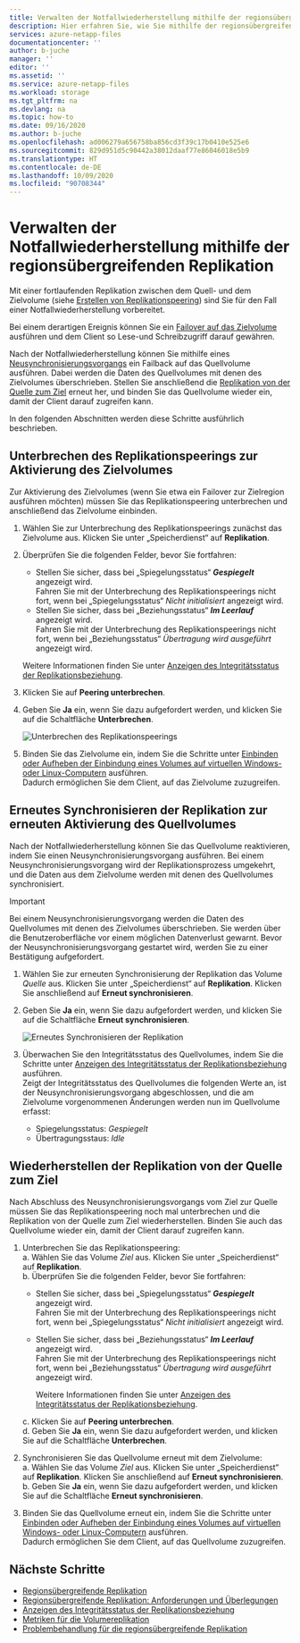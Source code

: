```yaml
---
title: Verwalten der Notfallwiederherstellung mithilfe der regionsübergreifenden Azure NetApp Files-Replikation | Microsoft-Dokumentation
description: Hier erfahren Sie, wie Sie mithilfe der regionsübergreifenden Azure NetApp Files-Replikation die Notfallwiederherstellung verwalten.
services: azure-netapp-files
documentationcenter: ''
author: b-juche
manager: ''
editor: ''
ms.assetid: ''
ms.service: azure-netapp-files
ms.workload: storage
ms.tgt_pltfrm: na
ms.devlang: na
ms.topic: how-to
ms.date: 09/16/2020
ms.author: b-juche
ms.openlocfilehash: ad006279a656758ba856cd3f39c17b0410e525e6
ms.sourcegitcommit: 829d951d5c90442a38012daaf77e86046018e5b9
ms.translationtype: HT
ms.contentlocale: de-DE
ms.lasthandoff: 10/09/2020
ms.locfileid: "90708344"
---
```

# <a name="manage-disaster-recovery-using-cross-region-replication"></a>Verwalten der Notfallwiederherstellung mithilfe der regionsübergreifenden Replikation 

Mit einer fortlaufenden Replikation zwischen dem Quell- und dem Zielvolume (siehe [Erstellen von Replikationspeering](cross-region-replication-create-peering.md)) sind Sie für den Fall einer Notfallwiederherstellung vorbereitet. 

Bei einem derartigen Ereignis können Sie ein [Failover auf das Zielvolume](#break-replication-peering-to-activate-the-destination-volume) ausführen und dem Client so Lese-und Schreibzugriff darauf gewähren. 

Nach der Notfallwiederherstellung können Sie mithilfe eines [Neusynchronisierungsvorgangs](#resync-replication-to-reactivate-the-source-volume) ein Failback auf das Quellvolume ausführen. Dabei werden die Daten des Quellvolumes mit denen des Zielvolumes überschrieben.  Stellen Sie anschließend die [Replikation von der Quelle zum Ziel](#reestablish-source-to-destination-replication) erneut her, und binden Sie das Quellvolume wieder ein, damit der Client darauf zugreifen kann. 

In den folgenden Abschnitten werden diese Schritte ausführlich beschrieben. 

## <a name="break-replication-peering-to-activate-the-destination-volume"></a>Unterbrechen des Replikationspeerings zur Aktivierung des Zielvolumes

Zur Aktivierung des Zielvolumes (wenn Sie etwa ein Failover zur Zielregion ausführen möchten) müssen Sie das Replikationspeering unterbrechen und anschließend das Zielvolume einbinden.  

1. Wählen Sie zur Unterbrechung des Replikationspeerings zunächst das Zielvolume aus. Klicken Sie unter „Speicherdienst“ auf **Replikation**.  

2.  Überprüfen Sie die folgenden Felder, bevor Sie fortfahren:  
    * Stellen Sie sicher, dass bei „Spiegelungsstatus“ ***Gespiegelt*** angezeigt wird.   
        Fahren Sie mit der Unterbrechung des Replikationspeerings nicht fort, wenn bei „Spiegelungsstatus“ *Nicht initialisiert* angezeigt wird.
    * Stellen Sie sicher, dass bei „Beziehungsstatus“ ***Im Leerlauf*** angezeigt wird.   
        Fahren Sie mit der Unterbrechung des Replikationspeerings nicht fort, wenn bei „Beziehungsstatus“ *Übertragung wird ausgeführt* angezeigt wird.   

    Weitere Informationen finden Sie unter [Anzeigen des Integritätsstatus der Replikationsbeziehung](cross-region-replication-display-health-status.md). 

3.  Klicken Sie auf **Peering unterbrechen**.  

4.  Geben Sie **Ja** ein, wenn Sie dazu aufgefordert werden, und klicken Sie auf die Schaltfläche **Unterbrechen**. 

    ![Unterbrechen des Replikationspeerings](../media/azure-netapp-files/cross-region-replication-break-replication-peering.png)

5.  Binden Sie das Zielvolume ein, indem Sie die Schritte unter [Einbinden oder Aufheben der Einbindung eines Volumes auf virtuellen Windows- oder Linux-Computern](azure-netapp-files-mount-unmount-volumes-for-virtual-machines.md) ausführen.   
    Dadurch ermöglichen Sie dem Client, auf das Zielvolume zuzugreifen.

## <a name="resync-replication-to-reactivate-the-source-volume"></a>Erneutes Synchronisieren der Replikation zur erneuten Aktivierung des Quellvolumes   

Nach der Notfallwiederherstellung können Sie das Quellvolume reaktivieren, indem Sie einen Neusynchronisierungsvorgang ausführen.  Bei einem Neusynchronisierungsvorgang wird der Replikationsprozess umgekehrt, und die Daten aus dem Zielvolume werden mit denen des Quellvolumes synchronisiert.  

> [!IMPORTANT] 
> Bei einem Neusynchronisierungsvorgang werden die Daten des Quellvolumes mit denen des Zielvolumes überschrieben.  Sie werden über die Benutzeroberfläche vor einem möglichen Datenverlust gewarnt. Bevor der Neusynchronisierungsvorgang gestartet wird, werden Sie zu einer Bestätigung aufgefordert.

1. Wählen Sie zur erneuten Synchronisierung der Replikation das Volume *Quelle* aus. Klicken Sie unter „Speicherdienst“ auf **Replikation**. Klicken Sie anschließend auf **Erneut synchronisieren**.  

2. Geben Sie **Ja** ein, wenn Sie dazu aufgefordert werden, und klicken Sie auf die Schaltfläche **Erneut synchronisieren**. 
 
    ![Erneutes Synchronisieren der Replikation](../media/azure-netapp-files/cross-region-replication-resync-replication.png)

3. Überwachen Sie den Integritätsstatus des Quellvolumes, indem Sie die Schritte unter [Anzeigen des Integritätsstatus der Replikationsbeziehung](cross-region-replication-display-health-status.md) ausführen.   
    Zeigt der Integritätsstatus des Quellvolumes die folgenden Werte an, ist der Neusynchronisierungsvorgang abgeschlossen, und die am Zielvolume vorgenommenen Änderungen werden nun im Quellvolume erfasst:   

    * Spiegelungsstatus: *Gespiegelt*  
    * Übertragungsstaus: *Idle*  

## <a name="reestablish-source-to-destination-replication"></a>Wiederherstellen der Replikation von der Quelle zum Ziel

Nach Abschluss des Neusynchronisierungsvorgangs vom Ziel zur Quelle müssen Sie das Replikationspeering noch mal unterbrechen und die Replikation von der Quelle zum Ziel wiederherstellen. Binden Sie auch das Quellvolume wieder ein, damit der Client darauf zugreifen kann.  

1. Unterbrechen Sie das Replikationspeering:  
    a. Wählen Sie das Volume *Ziel* aus. Klicken Sie unter „Speicherdienst“ auf **Replikation**.  
    b. Überprüfen Sie die folgenden Felder, bevor Sie fortfahren:   
    * Stellen Sie sicher, dass bei „Spiegelungsstatus“ ***Gespiegelt*** angezeigt wird.   
    Fahren Sie mit der Unterbrechung des Replikationspeerings nicht fort, wenn bei „Spiegelungsstatus“ *Nicht initialisiert* angezeigt wird.  
    * Stellen Sie sicher, dass bei „Beziehungsstatus“ ***Im Leerlauf*** angezeigt wird.   
    Fahren Sie mit der Unterbrechung des Replikationspeerings nicht fort, wenn bei „Beziehungsstatus“ *Übertragung wird ausgeführt* angezeigt wird.    

        Weitere Informationen finden Sie unter [Anzeigen des Integritätsstatus der Replikationsbeziehung](cross-region-replication-display-health-status.md). 

    c. Klicken Sie auf **Peering unterbrechen**.   
    d. Geben Sie **Ja** ein, wenn Sie dazu aufgefordert werden, und klicken Sie auf die Schaltfläche **Unterbrechen**.  

2. Synchronisieren Sie das Quellvolume erneut mit dem Zielvolume:  
    a. Wählen Sie das Volume *Ziel* aus. Klicken Sie unter „Speicherdienst“ auf **Replikation**. Klicken Sie anschließend auf **Erneut synchronisieren**.   
    b. Geben Sie **Ja** ein, wenn Sie dazu aufgefordert werden, und klicken Sie auf die Schaltfläche **Erneut synchronisieren**.

3. Binden Sie das Quellvolume erneut ein, indem Sie die Schritte unter [Einbinden oder Aufheben der Einbindung eines Volumes auf virtuellen Windows- oder Linux-Computern](azure-netapp-files-mount-unmount-volumes-for-virtual-machines.md) ausführen.  
    Dadurch ermöglichen Sie dem Client, auf das Quellvolume zuzugreifen.

## <a name="next-steps"></a>Nächste Schritte  

* [Regionsübergreifende Replikation](cross-region-replication-introduction.md)
* [Regionsübergreifende Replikation: Anforderungen und Überlegungen](cross-region-replication-requirements-considerations.md)
* [Anzeigen des Integritätsstatus der Replikationsbeziehung](cross-region-replication-display-health-status.md)
* [Metriken für die Volumereplikation](azure-netapp-files-metrics.md#replication)
* [Problembehandlung für die regionsübergreifende Replikation](troubleshoot-cross-region-replication.md)

